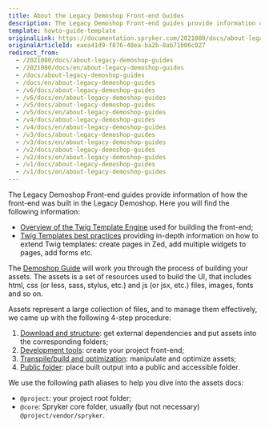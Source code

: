 ```yaml
---
title: About the Legacy Demoshop Front-end Guides
description: The Legacy Demoshop Front-end guides provide information of how the front-end was built in the Legacy Demoshop.
template: howto-guide-template
originalLink: https://documentation.spryker.com/2021080/docs/about-legacy-demoshop-guides
originalArticleId: eaea41d9-f876-48ea-ba2b-8ab71b06c027
redirect_from:
  - /2021080/docs/about-legacy-demoshop-guides
  - /2021080/docs/en/about-legacy-demoshop-guides
  - /docs/about-legacy-demoshop-guides
  - /docs/en/about-legacy-demoshop-guides
  - /v6/docs/about-legacy-demoshop-guides
  - /v6/docs/en/about-legacy-demoshop-guides
  - /v5/docs/about-legacy-demoshop-guides
  - /v5/docs/en/about-legacy-demoshop-guides
  - /v4/docs/about-legacy-demoshop-guides
  - /v4/docs/en/about-legacy-demoshop-guides
  - /v3/docs/about-legacy-demoshop-guides
  - /v3/docs/en/about-legacy-demoshop-guides
  - /v2/docs/about-legacy-demoshop-guides
  - /v2/docs/en/about-legacy-demoshop-guides
  - /v1/docs/about-legacy-demoshop-guides
  - /v1/docs/en/about-legacy-demoshop-guides
---
```


The Legacy Demoshop Front-end guides provide information of how the front-end was built in the Legacy Demoshop. Here you will find the following information:

* [Overview of the Twig Template Engine](/docs/scos/dev/legacy-demoshop/{{page.version}}/twig-templates/overview-twig.html) used for building the front-end;
* [Twig Templates best practices](/docs/scos/dev/legacy-demoshop/{{page.version}}/twig-templates/best-practices-twig-templates.html) providing in-depth information on how to extend Twig templates: create pages in Zed, add multiple widgets to pages, add forms etc.

The [Demoshop Guide](/docs/scos/dev/legacy-demoshop/{{page.version}}/demoshop-guide.html)  will work you through the process of building your assets. The assets is a set of resources used to build the UI, that includes html, css (or less, sass, stylus, etc.) and js (or jsx, etc.) files, images, fonts and so on.

Assets represent a large collection of files, and to manage them effectively, we came up with the following 4-step procedure:

1. [Download and structure](/docs/scos/dev/legacy-demoshop/{{page.version}}/download-and-structure.html): get external dependencies and put assets into the corresponding folders;
2. [Development tools](/docs/scos/dev/sdk/{{page.version}}/development-tools/development-tools.html): create your project front-end;
3. [Transpile/build and optimization](/docs/scos/dev/legacy-demoshop/{{page.version}}/build-and-optimization.html): manipulate and optimize assets;
4. [Public folder](/docs/scos/dev/legacy-demoshop/{{page.version}}/public-folder.html): place built output into a public and accessible folder.

We use the following path aliases to help you dive into the assets docs:

* `@project`: your project root folder;
* `@core`: Spryker core folder, usually (but not necessary) `@project/vendor/spryker`.
 
